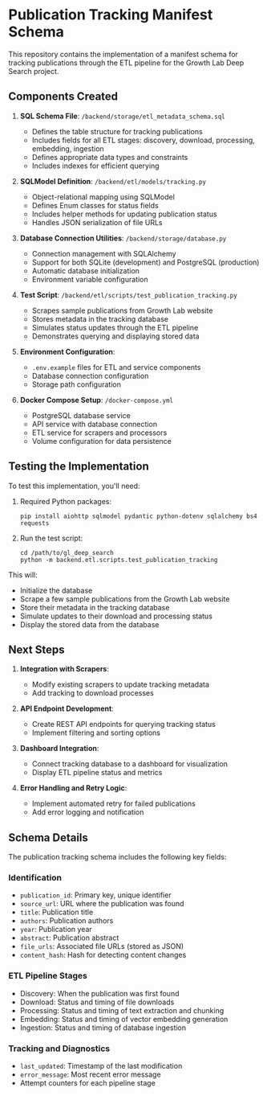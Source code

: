 # Publication Tracking Manifest Schema

This repository contains the implementation of a manifest schema for tracking publications through the ETL pipeline for the Growth Lab Deep Search project.

## Components Created

1. **SQL Schema File**: `/backend/storage/etl_metadata_schema.sql`
   - Defines the table structure for tracking publications
   - Includes fields for all ETL stages: discovery, download, processing, embedding, ingestion
   - Defines appropriate data types and constraints
   - Includes indexes for efficient querying

2. **SQLModel Definition**: `/backend/etl/models/tracking.py`
   - Object-relational mapping using SQLModel
   - Defines Enum classes for status fields
   - Includes helper methods for updating publication status
   - Handles JSON serialization of file URLs

3. **Database Connection Utilities**: `/backend/storage/database.py`
   - Connection management with SQLAlchemy
   - Support for both SQLite (development) and PostgreSQL (production)
   - Automatic database initialization
   - Environment variable configuration

4. **Test Script**: `/backend/etl/scripts/test_publication_tracking.py`
   - Scrapes sample publications from Growth Lab website
   - Stores metadata in the tracking database
   - Simulates status updates through the ETL pipeline
   - Demonstrates querying and displaying stored data

5. **Environment Configuration**:
   - `.env.example` files for ETL and service components
   - Database connection configuration
   - Storage path configuration

6. **Docker Compose Setup**: `/docker-compose.yml`
   - PostgreSQL database service
   - API service with database connection
   - ETL service for scrapers and processors
   - Volume configuration for data persistence

## Testing the Implementation

To test this implementation, you'll need:

1. Required Python packages:
   ```
   pip install aiohttp sqlmodel pydantic python-dotenv sqlalchemy bs4 requests
   ```

2. Run the test script:
   ```
   cd /path/to/gl_deep_search
   python -m backend.etl.scripts.test_publication_tracking
   ```

This will:
- Initialize the database
- Scrape a few sample publications from the Growth Lab website
- Store their metadata in the tracking database
- Simulate updates to their download and processing status
- Display the stored data from the database

## Next Steps

1. **Integration with Scrapers**:
   - Modify existing scrapers to update tracking metadata
   - Add tracking to download processes

2. **API Endpoint Development**:
   - Create REST API endpoints for querying tracking status
   - Implement filtering and sorting options

3. **Dashboard Integration**:
   - Connect tracking database to a dashboard for visualization
   - Display ETL pipeline status and metrics

4. **Error Handling and Retry Logic**:
   - Implement automated retry for failed publications
   - Add error logging and notification

## Schema Details

The publication tracking schema includes the following key fields:

### Identification
- `publication_id`: Primary key, unique identifier
- `source_url`: URL where the publication was found
- `title`: Publication title
- `authors`: Publication authors
- `year`: Publication year
- `abstract`: Publication abstract
- `file_urls`: Associated file URLs (stored as JSON)
- `content_hash`: Hash for detecting content changes

### ETL Pipeline Stages
- Discovery: When the publication was first found
- Download: Status and timing of file downloads
- Processing: Status and timing of text extraction and chunking
- Embedding: Status and timing of vector embedding generation
- Ingestion: Status and timing of database ingestion

### Tracking and Diagnostics
- `last_updated`: Timestamp of the last modification
- `error_message`: Most recent error message
- Attempt counters for each pipeline stage